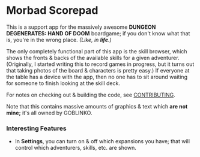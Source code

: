 # Morbad Scorepad

This is a support app for the massively awesome **DUNGEON DEGENERATES:
HAND OF DOOM** boardgame; if you don't know what that is, you're in the
wrong place.  *(Like, in **life**.)*

The only completely functional part of this app is the skill browser,
which shows the fronts & backs of the available skills for a given
adventurer.  (Originally, I started writing this to record games in
progress, but it turns out that taking photos of the board & characters
is pretty easy.)  If everyone at the table has a device with the app,
then no one has to sit around waiting for someone to finish looking at
the skill deck.

For notes on checking out & building the code, see
[CONTRIBUTING](CONTRIBUTING.md).

Note that this contains massive amounts of graphics & text which **are
not mine;** it's all owned by GOBLINKO.

### Interesting Features

* In **Settings**, you can turn on & off which expansions you have; that
  will control which adventurers, skills, etc. are shown.
